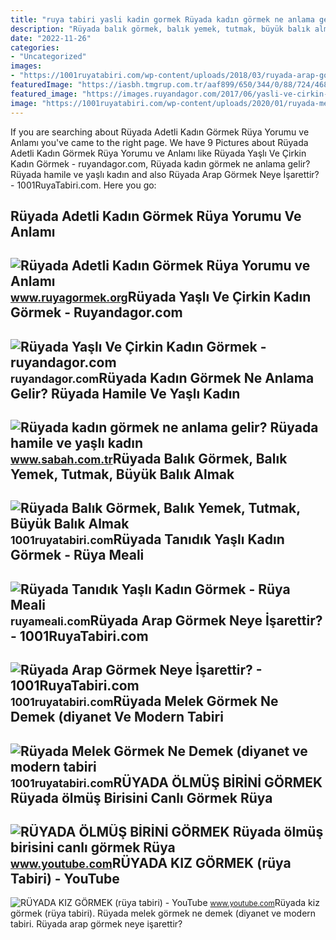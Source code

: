 ```yaml
---
title: "ruya tabiri yasli kadin gormek Rüyada kadın görmek ne anlama gelir? rüyada hamile ve yaşlı kadın"
description: "Rüyada balık görmek, balık yemek, tutmak, büyük balık almak"
date: "2022-11-26"
categories:
- "Uncategorized"
images:
- "https://1001ruyatabiri.com/wp-content/uploads/2018/03/ruyada-arap-gormek-ruyada-erkek-arap-kadin-arap-kiz-arap-arap-cocuk-gormek-ruya-tabiri2.png"
featuredImage: "https://iasbh.tmgrup.com.tr/aaf899/650/344/0/88/724/468?u=https://isbh.tmgrup.com.tr/sbh/2021/09/03/ruyada-kadin-gormek-ne-anlama-gelir-ruyada-yasli-kadin-gormek-ne-demek-1630676520725.jpg"
featured_image: "https://images.ruyandagor.com/2017/06/yasli-ve-cirkin-kadin-gormek-1149.jpg"
image: "https://1001ruyatabiri.com/wp-content/uploads/2020/01/ruyada-melek-gormek-ne-demek-diyanet-ruya-tabirleri-sozlugu-1001ruyatabiri-768x432.jpg"
---
```


If you are searching about Rüyada Adetli Kadın Görmek Rüya Yorumu ve Anlamı you've came to the right page. We have 9 Pictures about Rüyada Adetli Kadın Görmek Rüya Yorumu ve Anlamı like Rüyada Yaşlı Ve Çirkin Kadın Görmek - ruyandagor.com, Rüyada kadın görmek ne anlama gelir? Rüyada hamile ve yaşlı kadın and also Rüyada Arap Görmek Neye İşarettir? - 1001RuyaTabiri.com. Here you go:

Rüyada Adetli Kadın Görmek Rüya Yorumu Ve Anlamı
------------------------------------------------

 ![Rüyada Adetli Kadın Görmek Rüya Yorumu ve Anlamı](https://www.ruyagormek.org/images/ruyada-adetli-kadin-gormek.jpg) <small>www.ruyagormek.org</small>Rüyada Yaşlı Ve Çirkin Kadın Görmek - Ruyandagor.com
----------------------------------------------------

 ![Rüyada Yaşlı Ve Çirkin Kadın Görmek - ruyandagor.com](https://images.ruyandagor.com/2017/06/yasli-ve-cirkin-kadin-gormek-1149.jpg) <small>ruyandagor.com</small>Rüyada Kadın Görmek Ne Anlama Gelir? Rüyada Hamile Ve Yaşlı Kadın
-----------------------------------------------------------------

 ![Rüyada kadın görmek ne anlama gelir? Rüyada hamile ve yaşlı kadın](https://iasbh.tmgrup.com.tr/aaf899/650/344/0/88/724/468?u=https://isbh.tmgrup.com.tr/sbh/2021/09/03/ruyada-kadin-gormek-ne-anlama-gelir-ruyada-yasli-kadin-gormek-ne-demek-1630676520725.jpg) <small>www.sabah.com.tr</small>Rüyada Balık Görmek, Balık Yemek, Tutmak, Büyük Balık Almak
-----------------------------------------------------------

 ![Rüyada Balık Görmek, Balık Yemek, Tutmak, Büyük Balık Almak](https://1001ruyatabiri.com/wp-content/uploads/2019/09/Ruyada-Hamsi-Gormek-Hamsi-Baligi-Yemek-veya-Tutmak-dini-islami-diyanet-ruya-tabiri-sorgulama-768x432.jpg) <small>1001ruyatabiri.com</small>Rüyada Tanıdık Yaşlı Kadın Görmek - Rüya Meali
----------------------------------------------

 ![Rüyada Tanıdık Yaşlı Kadın Görmek - Rüya Meali](http://ruyameali.com/wp-content/uploads/2019/04/ruyada-tanidik-yasli-kadin-gormek.jpg) <small>ruyameali.com</small>Rüyada Arap Görmek Neye İşarettir? - 1001RuyaTabiri.com
-------------------------------------------------------

 ![Rüyada Arap Görmek Neye İşarettir? - 1001RuyaTabiri.com](https://1001ruyatabiri.com/wp-content/uploads/2018/03/ruyada-arap-gormek-ruyada-erkek-arap-kadin-arap-kiz-arap-arap-cocuk-gormek-ruya-tabiri2.png) <small>1001ruyatabiri.com</small>Rüyada Melek Görmek Ne Demek (diyanet Ve Modern Tabiri
------------------------------------------------------

 ![Rüyada Melek Görmek Ne Demek (diyanet ve modern tabiri](https://1001ruyatabiri.com/wp-content/uploads/2020/01/ruyada-melek-gormek-ne-demek-diyanet-ruya-tabirleri-sozlugu-1001ruyatabiri-768x432.jpg) <small>1001ruyatabiri.com</small>RÜYADA ÖLMÜŞ BİRİNİ GÖRMEK Rüyada ölmüş Birisini Canlı Görmek Rüya
------------------------------------------------------------------

 ![RÜYADA ÖLMÜŞ BİRİNİ GÖRMEK Rüyada ölmüş birisini canlı görmek Rüya](https://i.ytimg.com/vi/26rCDBaZ5Ho/maxresdefault.jpg) <small>www.youtube.com</small>RÜYADA KIZ GÖRMEK (rüya Tabiri) - YouTube
-----------------------------------------

 ![RÜYADA KIZ GÖRMEK (rüya tabiri) - YouTube](https://i.ytimg.com/vi/rAkL24aPm38/maxresdefault.jpg) <small>www.youtube.com</small>Rüyada kiz görmek (rüya tabiri). Rüyada melek görmek ne demek (diyanet ve modern tabiri. Rüyada arap görmek neye i̇şarettir?
